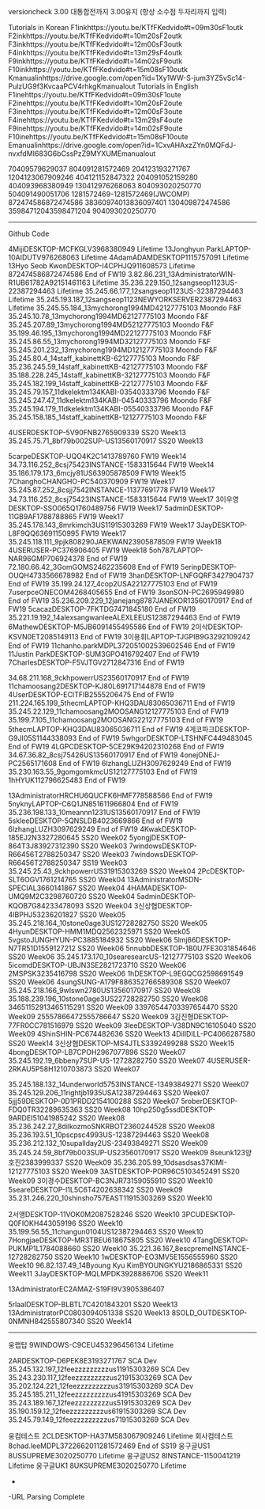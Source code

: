 versioncheck 3.00 대통합전까지 3.00유지 (항상 소수점 두자리까지 입력) 

Tutorials in Korean
F1inkhttps://youtu.be/KTfFKedvido#t=09m30sF1outk F2inkhttps://youtu.be/KTfFKedvido#t=10m20sF2outk F3inkhttps://youtu.be/KTfFKedvido#t=12m00sF3outk F4inkhttps://youtu.be/KTfFKedvido#t=13m29sF4outk F9inkhttps://youtu.be/KTfFKedvido#t=14m02sF9outk F10inkhttps://youtu.be/KTfFKedvido#t=15m08sF10outk Kmanualinhttps://drive.google.com/open?id=1Xy1WW-S-jum3YZ5vSc14-PulzUG9f3KvcaaPCV4rhkgKmanualout
Tutorials in English
F1inehttps://youtu.be/KTfFKedvido#t=09m30sF1oute F2inehttps://youtu.be/KTfFKedvido#t=10m20sF2oute F3inehttps://youtu.be/KTfFKedvido#t=12m00sF3oute F4inehttps://youtu.be/KTfFKedvido#t=13m29sF4oute F9inehttps://youtu.be/KTfFKedvido#t=14m02sF9oute F10inehttps://youtu.be/KTfFKedvido#t=15m08sF10oute Emanualinhttps://drive.google.com/open?id=1CxvAHAxzZYn0MQFdJ-nvxfdMI683G6bCssPzZ9MYXUMEmanualout

70409579629037 804091281572469 204123193271767 1204123067909246 404121152847322 204091052159280 404093968380949 130412976268063 804093020250770 504091490051706 1281572469-1281572469(JWCOMP) 872474586872474586 38360974013836097401 130409872474586 35984712043598471204 904093020250770


------------------------------
Github Code







4MijiDESKTOP-MCFKGLV3968380949 Lifetime
13Jonghyun ParkLAPTOP-10AIDUTV976268063 Lifetime
4AdamADAMDESKTOP1115757091 Lifetime
13Hyo Seob KwonDESKTOP-I4CPHJQ911608573 Lifetime
872474586872474586 End of FW19
3.82.86.231_13AdministratorWIN-R1UB61782A92151461163 Lifetime
35.236.229.150_12sangseop1123US-22387294463 Lifetime
35.245.66.177_12sangseop1123US-32387294463 Lifetime
35.245.193.187_12sangseop1123NEWYORKSERVER2387294463 Lifetime
35.245.55.184_13mychorong1994MD42127775103 Moondo F&F
35.245.10.78_13mychorong1994MD62127775103 Moondo F&F
35.245.207.89_13mychorong1994MD52127775103 Moondo F&F
35.199.46.195_13mychorong1994MD22127775103 Moondo F&F
35.245.86.55_13mychorong1994MD32127775103 Moondo F&F
35.245.201.232_13mychorong1994MD12127775103 Moondo F&F
35.245.80.4_14staff_kabinettKB-62127775103 Moondo F&F
35.236.245.59_14staff_kabinettKB-42127775103 Moondo F&F
35.188.228.245_14staff_kabinettKB-32127775103 Moondo F&F
35.245.182.199_14staff_kabinettKB-22127775103 Moondo F&F
35.245.79.157_11dkelektm134KABI-03540333796 Moondo F&F
35.245.247.47_11dkelektm134KABI-04540333796 Moondo F&F
35.245.194.179_11dkelektm134KABI-05540333796 Moondo F&F
35.245.158.185_14staff_kabinettKB-12127775103 Moondo F&F




4USERDESKTOP-5V90FNB2765909339 SS20 Week13
35.245.75.71_8bf79b002SUP-US13560170917 SS20 Week13


5carpeDESKTOP-UQO4K2C1413789760 FW19 Week14
34.73.116.252_8csj75423INSTANCE-1583315644 FW19 Week14
35.186.179.173_6mcjy81US63905878509 FW19 Week15
7ChanghoCHANGHO-PC540370909 FW19 Week17
35.245.87.252_8csjj7542INSTANCE-11377691778 FW19 Week17
34.73.116.252_8csj75423INSTANCE-1583315644 FW19 Week17
3이우영DESKTOP-SSO065Q1760489756 FW19 Week17
5adminDESKTOP-11GB9AF1788788865 FW19 Week17
35.245.178.143_8mrkimch3US11915303269 FW19 Week17
3JayDESKTOP-L8F9QQ63691150995 FW19 Week17
35.245.118.111_9pjk808290JAEKWAN23905878509 FW19 Week18
4USERUSER-PC376906405 FW19 Week18
5oh787LAPTOP-NAR96GMP706924378 End of FW19
72.180.66.42_3GomGOMS2462235608 End of FW19
5erinpDESKTOP-OUQH4733566678982 End of FW19
3hanDESKTOP-LNFGQRF3427904737 End of FW19
35.199.24.127_4cop2USA22127775103 End of FW19
7userpceONECOM4268405655 End of FW19
3sonSON-PC2695949980 End of FW19
35.236.209.229_12janejang8787JANEKOR13560170917 End of FW19
5cacazDESKTOP-7FKTDG7471845180 End of FW19
35.221.19.192_14alexsangwanleeALEXLEEUS12387294463 End of FW19
6MathewDESKTOP-M5JB6091455495586 End of FW19
2이삭DESKTOP-KSVN0ET2085149113 End of FW19
3이용휘LAPTOP-TJGPIB9G3292109242 End of FW19
11chanho.parkMDPL372051002539602546 End of FW19
11Justin ParkDESKTOP-SUM3GPO416792407 End of FW19
7CharlesDESKTOP-F5VJTGV2712847316 End of FW19

34.68.211.168_9ckhpowerrUS23560170917 End of FW19
11chamoosang2DESKTOP-KJ80L691717144878 End of FW19
4UserDESKTOP-ECITFIB2555206475 End of FW19
211.224.165.199_5thecmLAPTOP-KHQ3DAU83065036711 End of FW19
35.245.22.129_11chamoosang2MOOSANG12127775103 End of FW19
35.199.7.105_11chamoosang2MOOSANG22127775103 End of FW19
5thecmLAPTOP-KHQ3DAU83065036711 End of FW19
4게코파크DESKTOP-G9JI05S1144338093 End of FW19
5whgorDESKTOP-LTSHNFC449483045 End of FW19
4LGPCDESKTOP-5CE29K94202310268 End of FW19
34.67.36.82_8csj75426US13560170917 End of FW19
4onejONEJ-PC2565171608 End of FW19
6lzhangLUZH3097629249 End of FW19
35.230.163.55_9gomgomkmcUS12127775103 End of FW19
1hHYUK112796625483 End of FW19

13AdministratorHRCHU6QUCFK6HMF778588566 End of FW19
5nyknyLAPTOP-C6Q1JN851611966804 End of FW19
35.236.198.133_10meannn1231US13560170917 End of FW19
5skleeDESKTOP-5QNSLDB4023669866 End of FW19
6lzhangLUZH3097629249 End of FW19
4KwakDESKTOP-185EJ2N3327280645 SS20 Week02
5yongjDESKTOP-864T3J83927312390 SS20 Week03
7windowsDESKTOP-R66456T2788250347 SS20 Week03
7windowsDESKTOP-R66456T2788250347 SS19 Week03
35.245.25.43_9ckhpowerrUS31915303269 SS20 Week04
2PcDESKTOP-SLT6OGV1761214765 SS20 Week04
13AdministratorMSDN-SPECIAL3660141867 SS20 Week04
4HAMADESKTOP-UMQ9M2C3298760720 SS20 Week04
5adminDESKTOP-KQOB7G84233478093 SS20 Week04
3신상협DESKTOP-4IBPHJ53236201827 SS20 Week05
35.245.218.164_10stone0age3US12728282750 SS20 Week05
4HyunDESKTOP-HMM1MDQ2562325971 SS20 Week05
5vgstoJUNGHYUN-PC3885184932 SS20 Week06
5lmj66DESKTOP-N7TR51D1559127212 SS20 Week06
5nnubbDESKTOP-1B0U7FE3031854646 SS20 Week06
35.245.173.170_10searesearcUS-12127775103 SS20 Week06
5icomdDESKTOP-UBJN3SE2821723710 SS20 Week06
2MSPSK3235416798 SS20 Week06
1hDESKTOP-L9EGQCG2598691549 SS20 Week06
4sungSUNG-A179F886352766589308 SS20 Week07
35.245.218.166_9wlswn2780US13560170917 SS20 Week08
35.188.239.196_10stone0age3US22728282750 SS20 Week08
34651152913465115291 SS20 Week09
33976544703397654470 SS20 Week09
25557866472555786647 SS20 Week09
3김진형DESKTOP-77FR0CC781516979 SS20 Week09
3leeDESKTOP-V38DN9C16105040 SS20 Week09
4ShinSHIN-PC674482636 SS20 Week13
4DillDILL-PC4066287580 SS20 Week14
3신상협DESKTOP-MS4JTLS3392499288 SS20 Week15
4bongDESKTOP-LB7CPOH2967077896 SS20 Week07
35.245.192.19_6bbeny7SUP-US-12728282750 SS20 Week07
4USERUSER-2RKAU5P58H1210703873 SS20 Week07

35.245.188.132_14underworld5753INSTANCE-13493849271 SS20 Week07
35.245.129.206_11rightjb1935USA12387294463 SS20 Week07
5jjj59DESKTOP-0D1PRDD2154100288 SS20 Week07
5roberDESKTOP-FDQ0TR32289635363 SS20 Week08
10hp250g5ssdDESKTOP-9ARDEI51041985242 SS20 Week08
35.236.242.27_8dilkozmoSNKRBOT2360244528 SS20 Week08
35.236.193.51_10pscpsc4993US-12387294463 SS20 Week08
35.236.212.132_10supallday2US-23493849271 SS20 Week09
35.245.24.59_8bf79b003SUP-US23560170917 SS20 Week09
8seunk123양호진2383999337 SS20 Week09
35.236.205.99_10dsasdsas37KIMI-12127775103 SS20 Week09
3ASTDESKTOP-POR96C5103452491 SS20 Week09
3이경수DESKTOP-BC3NJR73159055910 SS20 Week10
5seareDESKTOP-I1L5C6T4202638342 SS20 Week09
35.231.246.220_10shinsho757EAST11915303269 SS20 Week10

2서앵DESKTOP-11VOK0M2087528246 SS20 Week10
3PCUDESKTOP-Q0FIOKH443059196 SS20 Week10
35.199.56.55_11changun0104US12387294463 SS20 Week10
7HongjaeDESKTOP-MR3TBEU618675805 SS20 Week10
4TangDESKTOP-PUKMP1L1784088660 SS20 Week10
35.221.36.167_8escpremeINSTANCE-12728282750 SS20 Week10
1wDESKTOP-EO3MV5E1556555960 SS20 Week10
96.82.137.49_14Byoung Kyu KimBYOUNGKYU2186865331 SS20 Week11
3JayDESKTOP-MQLMPDK3928886706 SS20 Week11

13AdministratorEC2AMAZ-S19FI9V3905386407

5rlaalDESKTOP-BLBTL7C4201843201 SS20 Week13
13AdministratorPC0803094051338 SS20 Week13
8SOLD_OUTDESKTOP-0NMNH842555807340 SS20 Week14

-----------------------------





웅랩탑 9WINDOWS-C9CEU453296456134 Lifetime 

2ARDESKTOP-D6PEK8E3193271767 SCA Dev
35.245.132.197_12feezzzzzzzzzus11915303269 SCA Dev
35.243.230.117_12feezzzzzzzzzus21915303269 SCA Dev
35.202.124.221_12feezzzzzzzzzus31915303269 SCA Dev
35.245.185.211_12feezzzzzzzzzus41915303269 SCA Dev
35.243.189.167_12feezzzzzzzzzus51915303269 SCA Dev
35.190.159.12_12feezzzzzzzzzus61915303269 SCA Dev
35.245.79.149_12feezzzzzzzzzus71915303269 SCA Dev

웅컴테스트 2CLDESKTOP-HA37M583067909246 Lifetime
회사컴테스트 8chad.leeMDPL3722662011281572469 End of SS19
웅구글US1 8USSUPREME3020250770 Lifetime
웅구글US2 8INSTANCE-1150041219 Lifetime
웅구글UK1 8UKSUPREME3020250770 Lifetime

-
-URL Parsing Complete
